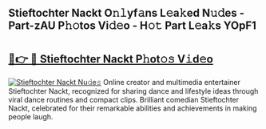 ## Stieftochter Nackt O𝚗𝚕yf𝚊ns L𝚎a𝚔ed N𝚞𝚍es - Part-zAU P𝚑𝚘tos Vi𝚍𝚎o - H𝚘𝚝 Part L𝚎a𝚔s YOpF1

# <h2><a href="http://kf55v8q.oniu.top/?m=Stieftochter+Nackt">🔗👉 🔴 Stieftochter Nackt P𝚑ot𝚘𝚜 V𝚒d𝚎o</a></h2>

[![Stieftochter Nackt Nu𝚍e𝚜](https://i.imgur.com/0qMVB7G.gif)](http://kf55v8q.oniu.top/?m=Stieftochter+Nackt)
Online creator and multimedia entertainer Stieftochter Nackt, recognized for sharing dance and lifestyle ideas through viral dance routines and compact clips. Brilliant comedian Stieftochter Nackt, celebrated for their remarkable abilities and achievements in making people laugh.  
